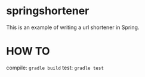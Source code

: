 springshortener
===============

This is an example of writing a url shortener in Spring.

HOW TO
======
compile: ```gradle build```
test: ```gradle test```